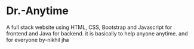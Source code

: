 # Dr.-Anytime
A full stack website using HTML, CSS, Bootstrap and Javascript for frontend and Java for backend.
it is basically to help anyone anytime.
and for everyone 
by-nikhil jha



